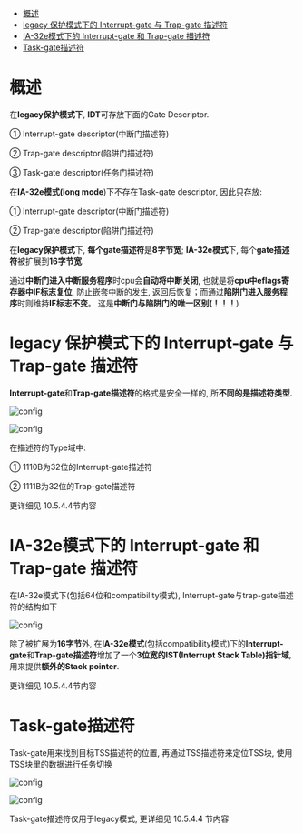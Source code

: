 
<!-- @import "[TOC]" {cmd="toc" depthFrom=1 depthTo=6 orderedList=false} -->

<!-- code_chunk_output -->

- [概述](#概述)
- [legacy 保护模式下的 Interrupt-gate 与 Trap-gate 描述符](#legacy-保护模式下的-interrupt-gate-与-trap-gate-描述符)
- [IA-32e模式下的 Interrupt-gate 和 Trap-gate 描述符](#ia-32e模式下的-interrupt-gate-和-trap-gate-描述符)
- [Task-gate描述符](#task-gate描述符)

<!-- /code_chunk_output -->

# 概述

在**legacy保护模式下**, **IDT**可存放下面的Gate Descriptor.

① Interrupt\-gate descriptor(中断门描述符)

② Trap\-gate descriptor(陷阱门描述符)

③ Task\-gate descriptor(任务门描述符)

在**IA\-32e模式(long mode**)下不存在Task\-gate descriptor, 因此只存放:

① Interrupt\-gate descriptor(中断门描述符)

② Trap\-gate descriptor(陷阱门描述符)

在**legacy保护模式**下, **每个gate描述符**是**8字节宽**; **IA\-32e模式**下, 每个**gate描述符**被扩展到**16字节宽**.

通过**中断门进入中断服务程序**时cpu会**自动将中断关闭**, 也就是将**cpu中eflags寄存器中IF标志复位**, 防止嵌套中断的发生, 返回后恢复；而通过**陷阱门进入服务程序**时则维持**IF标志不变**。 这是**中断门与陷阱门的唯一区别(！！！**)

# legacy 保护模式下的 Interrupt-gate 与 Trap-gate 描述符

**Interrupt-gate**和**Trap\-gate描述符**的格式是安全一样的, 所**不同的是描述符类型**.

![config](./images/6.png)

![config](./images/9.png)

在描述符的Type域中:

① 1110B为32位的Interrupt\-gate描述符

② 1111B为32位的Trap\-gate描述符

更详细见 10.5.4.4节内容

# IA-32e模式下的 Interrupt-gate 和 Trap-gate 描述符

在IA\-32e模式下(包括64位和compatibility模式), Interrupt\-gate与trap\-gate描述符的结构如下

![config](./images/10.png)

除了被扩展为**16字节**外, 在**IA\-32e模式**(包括compatibility模式)下的**Interrupt\-gate**和**Trap\-gate描述符**增加了一个**3位宽的IST(Interrupt Stack Table)指针域**, 用来提供**额外的Stack pointer**.

更详细见 10.5.4.4节内容

# Task-gate描述符

Task\-gate用来找到目标TSS描述符的位置, 再通过TSS描述符来定位TSS块, 使用TSS块里的数据进行任务切换

![config](./images/11.png)

![config](./images/12.png)

Task\-gate描述符仅用于legacy模式, 更详细见 10.5.4.4 节内容